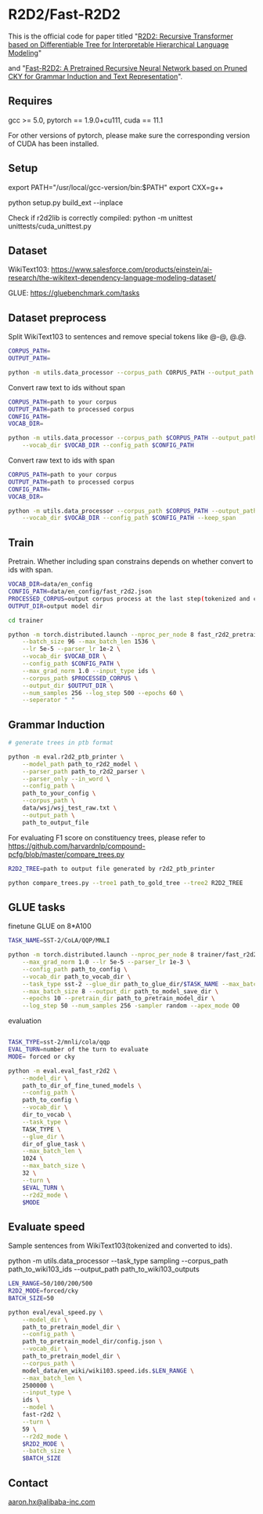 # R2D2/Fast-R2D2

This is the official code for paper titled "[R2D2: Recursive Transformer based on Differentiable Tree for Interpretable Hierarchical Language Modeling](https://arxiv.org/abs/2107.00967)" 

and "[Fast-R2D2: A Pretrained Recursive Neural Network based on Pruned CKY for Grammar Induction and Text Representation](https://arxiv.org/abs/2203.00281)".


## Requires
gcc >= 5.0,
pytorch == 1.9.0+cu111,
cuda == 11.1

For other versions of pytorch, please make sure the corresponding version of CUDA has been installed.

## Setup

export PATH="/usr/local/gcc-version/bin:$PATH"
export CXX=g++

python setup.py build_ext --inplace

Check if r2d2lib is correctly compiled:
python -m unittest unittests/cuda_unittest.py

## Dataset
WikiText103: https://www.salesforce.com/products/einstein/ai-research/the-wikitext-dependency-language-modeling-dataset/

GLUE: https://gluebenchmark.com/tasks

## Dataset preprocess

Split WikiText103 to sentences and remove special tokens like @-@, @.@.
```bash
CORPUS_PATH=
OUTPUT_PATH=

python -m utils.data_processor --corpus_path CORPUS_PATH --output_path OUTPUT_PATH --task_type split
```

Convert raw text to ids without span
```bash
CORPUS_PATH=path to your corpus
OUTPUT_PATH=path to processed corpus
CONFIG_PATH=
VOCAB_DIR=

python -m utils.data_processor --corpus_path $CORPUS_PATH --output_path $OUTPUT_PATH --task_type tokenizing \
    --vocab_dir $VOCAB_DIR --config_path $CONFIG_PATH
```

Convert raw text to ids with span
```bash
CORPUS_PATH=path to your corpus
OUTPUT_PATH=path to processed corpus
CONFIG_PATH=
VOCAB_DIR=

python -m utils.data_processor --corpus_path $CORPUS_PATH --output_path $OUTPUT_PATH --task_type tokenizing \
    --vocab_dir $VOCAB_DIR --config_path $CONFIG_PATH --keep_span
```

## Train
Pretrain. Whether including span constrains depends on whether convert to ids with span.
```bash
VOCAB_DIR=data/en_config
CONFIG_PATH=data/en_config/fast_r2d2.json
PROCESSED_CORPUS=output corpus process at the last step(tokenized and converted to ids)
OUTPUT_DIR=output model dir

cd trainer

python -m torch.distributed.launch --nproc_per_node 8 fast_r2d2_pretrain.py \
    --batch_size 96 --max_batch_len 1536 \
    --lr 5e-5 --parser_lr 1e-2 \
    --vocab_dir $VOCAB_DIR \
    --config_path $CONFIG_PATH \
    --max_grad_norm 1.0 --input_type ids \
    --corpus_path $PROCESSED_CORPUS \
    --output_dir $OUTPUT_DIR \
    --num_samples 256 --log_step 500 --epochs 60 \
    --seperator " "
```

## Grammar Induction

```bash
# generate trees in ptb format

python -m eval.r2d2_ptb_printer \
    --model_path path_to_r2d2_model \
    --parser_path path_to_r2d2_parser \
    --parser_only --in_word \
    --config_path \
    path_to_your_config \
    --corpus_path \
    data/wsj/wsj_test_raw.txt \
    --output_path \
    path_to_output_file

```

For evaluating F1 score on constituency trees, please refer to https://github.com/harvardnlp/compound-pcfg/blob/master/compare_trees.py

```bash
R2D2_TREE=path to output file generated by r2d2_ptb_printer

python compare_trees.py --tree1 path_to_gold_tree --tree2 R2D2_TREE
```


## GLUE tasks

finetune GLUE on 8*A100

```bash
TASK_NAME=SST-2/CoLA/QQP/MNLI

python -m torch.distributed.launch --nproc_per_node 8 trainer/fast_r2d2_glue_trainer.py \
    --max_grad_norm 1.0 --lr 5e-5 --parser_lr 1e-3 \
    --config_path path_to_config \
    --vocab_dir path_to_vocab_dir \
    --task_type sst-2 --glue_dir path_to_glue_dir/$TASK_NAME --max_batch_len 1536 \
    --max_batch_size 8 --output_dir path_to_model_save_dir \
    --epochs 10 --pretrain_dir path_to_pretrain_model_dir \
    --log_step 50 --num_samples 256 -sampler random --apex_mode O0
```

evaluation

```bash

TASK_TYPE=sst-2/mnli/cola/qqp
EVAL_TURN=number of the turn to evaluate
MODE= forced or cky

python -m eval.eval_fast_r2d2 \
    --model_dir \
    path_to_dir_of_fine_tuned_models \
    --config_path \
    path_to_config \
    --vocab_dir \
    dir_to_vocab \
    --task_type \
    TASK_TYPE \
    --glue_dir \
    dir_of_glue_task \
    --max_batch_len \
    1024 \
    --max_batch_size \
    32 \
    --turn \
    $EVAL_TURN \
    --r2d2_mode \
    $MODE
```

## Evaluate speed

Sample sentences from WikiText103(tokenized and converted to ids).

python -m utils.data_processor --task_type sampling --corpus_path path_to_wiki103_ids --output_path path_to_wiki103_outputs

```bash
LEN_RANGE=50/100/200/500
R2D2_MODE=forced/cky
BATCH_SIZE=50

python eval/eval_speed.py \
    --model_dir \
    path_to_pretrain_model_dir \
    --config_path \
    path_to_pretrain_model_dir/config.json \
    --vocab_dir \
    path_to_pretrain_model_dir \
    --corpus_path \
    model_data/en_wiki/wiki103.speed.ids.$LEN_RANGE \
    --max_batch_len \
    2500000 \
    --input_type \
    ids \
    --model \
    fast-r2d2 \
    --turn \
    59 \
    --r2d2_mode \
    $R2D2_MODE \
    --batch_size \
    $BATCH_SIZE
```

## Contact 

aaron.hx@alibaba-inc.com